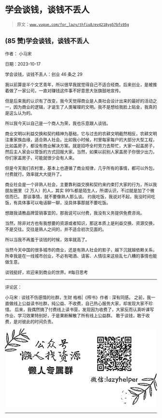 # 学会谈钱，谈钱不丢人

> 原文：[`www.yuque.com/for_lazy/thfiu8/ev4218yg57bfs95g`](https://www.yuque.com/for_lazy/thfiu8/ev4218yg57bfs95g)

## (85 赞)学会谈钱，谈钱不丢人

作者： 小马宋

日期：2023-10-17

学会谈钱，谈钱不丢人：创业 46 条之 29

我以前算是半个文艺青年，所以很早我就觉得自己不适合经商。后来创业，是被推着做了一家公司，一直对赚钱这件事不好意思大张旗鼓地宣传。

但是后来我的认识有了改变，我今天觉得商业是人类社会设计出来的最好的活动之一，因为商业的逻辑，才诞生了人类璀璨的文明。我不是想给我脸上贴金，我真的是这么认为的。

所以我今天以自己是一个商人为荣，我也乐意跟人谈钱。

商业文明以利益交换和契约精神为基础，它与过去的农耕文明截然相反，农耕文明注重家族血缘，适合熟人社会。比如我小时候，村里每家每户的大部分大型工程，比如盖房子，都没有商业解决方案。就是招呼全村劳力去帮忙，大家一起盖房子，然后主人家会以管饭的方式回报大家。当然，如果以前别人家盖房子你很少出力，你们家盖房子，可能就很少会有人来。

但是今天我们农村里，基本上也遵循了商业规律，几乎所有的事情，都可以外包，付费就行。效率就大大提升了。

商业社会是一个非熟人社会，主要靠利益交换和契约来约束打大家的行为，所以我朋友圈里（2 万人）的人，其实 99%都是陌生人，所谓认识，不过就是加了个微信而已。
那谈事情，就不要像熟人那么谈。
约我吃饭，我说对不起，我没时间吃饭，有具体事可以电话聊一聊，没具体事那就不要吃饭。

想跟我请教品牌营销事宜的，那我说可以付费，我没有义务提供免费咨询。

当然，除非对方也有我想要的资源或者知识，那这本质上是利益交换、资源交换，不是交往。交往是熟人之间的，并不适合初次见面的。

所以当我不再羞于谈钱的时候，效率就高了。

当然今天中国的很多城市的商业，还是有熟人社会的影子，越下沉就越依赖关系，所幸我是在一线城市创业，不必有喝酒、请客、人情往来这些乱七八糟的事情也能做生意。

谈钱挺好，欢迎来到商业的世界。#​每日思考​

* * *

评论区：

小马宋 : 谈钱不伤感情的社群，生财
格格|《榨书》作者 : 深有同感。
之前，我一直做线上公益读书社群，纯公益、不收费，自己热心服务大家，却发现大家不珍惜。
后来，我偶然搞了付费线上读书营，发现因为收费了，大家反而认真听课写作业、学习效果特别好，于是果断解散了所有线上公益群。
敢于谈钱，敢于收费，是对彼此的时间负责。

![](img/1c37d505930596d12a88ab23e11aa07a.png)

* * *